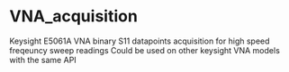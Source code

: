 # VNA_acquisition
Keysight E5061A VNA binary S11 datapoints acquisition for high speed freqeuncy sweep readings
Could be used on other keysight VNA models with the same API
